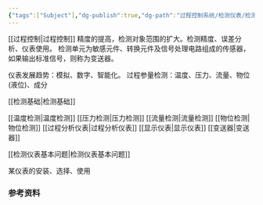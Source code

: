 ```yaml
---
{"tags":["Subject"],"dg-publish":true,"dg-path":"过程控制系统/检测仪表/检测仪表.md","dg-pinned":true,"permalink":"/过程控制系统/检测仪表/检测仪表/","pinned":true,"dgPassFrontmatter":true,"noteIcon":"","created":"2024-10-03T15:40:38.000+08:00","updated":"2025-03-03T10:18:14.000+08:00"}
---
```




[[过程控制\|过程控制]]
精度的提高，检测对象范围的扩大。检测精度、误差分析、仪表使用。
检测单元为敏感元件、转换元件及信号处理电路组成的传感器，如果输出标准信号，则称为变送器。

仪表发展趋势：模拟、数字、智能化。
过程参量检测：温度、压力、流量、物位 (液位)、成分


[[检测基础\|检测基础]]

[[温度检测\|温度检测]]
[[压力检测\|压力检测]]
[[流量检测\|流量检测]]
[[物位检测\|物位检测]]
[[过程分析仪表\|过程分析仪表]]
[[显示仪表\|显示仪表]]
[[变送器\|变送器]]

[[检测仪表基本问题\|检测仪表基本问题]]



某仪表的安装、选择、使用
### 参考资料

